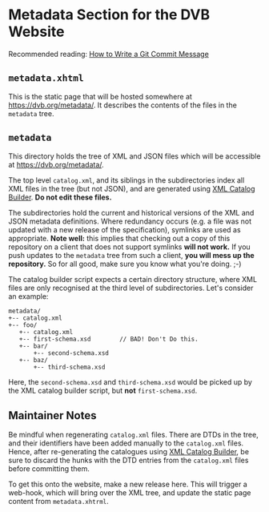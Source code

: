 # Metadata Section for the DVB Website

Recommended reading: [How to Write a Git Commit Message](https://chris.beams.io/posts/git-commit/)

## `metadata.xhtml`

This is the static page that will be hosted somewhere at
<https://dvb.org/metadata/>. It describes the contents of the
files in the `metadata` tree.

## `metadata`

This directory holds the tree of XML and JSON files which will be
accessible at <https://dvb.org/metadata/>.

The top level `catalog.xml`, and its siblings in the subdirectories
index all XML files in the tree (but not JSON), and are generated
using
[XML Catalog Builder](https://github.com/c-alpha/XMLCatalogBuilder). **Do
not edit these files.**

The subdirectories hold the current and historical versions of the XML
and JSON metadata definitions. Where redundancy occurs (e.g. a file
was not updated with a new release of the specification), symlinks are
used as appropriate. **Note well:** this implies that checking out a
copy of this repository on a client that does not support symlinks
**will not work.** If you push updates to the `metadata` tree from
such a client, **you will mess up the repository.** So for all good,
make sure you know what you're doing. ;-)

The catalog builder script expects a certain directory structure,
where XML files are only recognised at the third level of
subdirectories. Let's consider an example:

```
metadata/
+-- catalog.xml
+-- foo/
   +-- catalog.xml
   +-- first-schema.xsd        // BAD! Don't Do this.
   +-- bar/
       +-- second-schema.xsd
   +-- baz/
       +-- third-schema.xsd
```

Here, the `second-schema.xsd` and `third-schema.xsd` would be picked
up by the XML catalog builder script, but **not** `first-schema.xsd`.

## Maintainer Notes

Be mindful when regenerating `catalog.xml` files. There are DTDs in the
tree, and their identifiers have been added manually to the `catalog.xml`
files. Hence, after re-generating the catalogues using
[XML Catalog Builder](https://github.com/c-alpha/XMLCatalogBuilder), be sure
to discard the hunks with the DTD entries from the `catalog.xml` files before
committing them.

To get this onto the website, make a new release here. This will
trigger a web-hook, which will bring over the XML tree, and update the
static page content from `metadata.xhtrml`.
